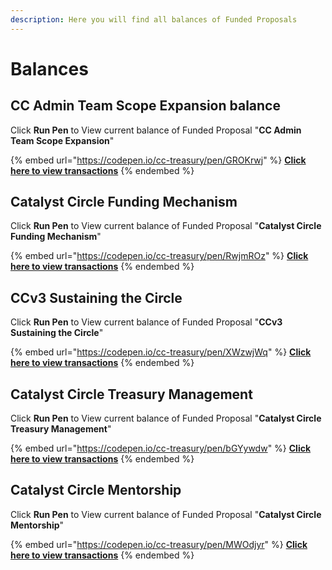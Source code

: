 ```yaml
---
description: Here you will find all balances of Funded Proposals
---
```


# Balances

## CC Admin Team Scope Expansion balance

Click **Run Pen** to View current balance of Funded Proposal "**CC Admin Team Scope Expansion**"

{% embed url="https://codepen.io/cc-treasury/pen/GROKrwj" %}
[**Click here to view transactions**](transactions/fund-6/power-up-the-catalyst-circle.md)
{% endembed %}

## Catalyst Circle Funding Mechanism

Click **Run Pen** to View current balance of Funded Proposal "**Catalyst Circle Funding Mechanism**"

{% embed url="https://codepen.io/cc-treasury/pen/RwjmROz" %}
****[**Click here to view transactions**](transactions/fund-7/catalyst-circle-funding-mechanism.md)****
{% endembed %}

## CCv3 Sustaining the Circle

Click **Run Pen** to View current balance of Funded Proposal "**CCv3 Sustaining the Circle**"

{% embed url="https://codepen.io/cc-treasury/pen/XWzwjWq" %}
****[**Click here to view transactions**](transactions/fund-7/ccv3-sustaining-the-circle.md)****
{% endembed %}

## Catalyst Circle Treasury Management

Click **Run Pen** to View current balance of Funded Proposal "**Catalyst Circle Treasury Management**"

{% embed url="https://codepen.io/cc-treasury/pen/bGYywdw" %}
****[**Click here to view transactions**](transactions/fund-7/catalyst-circle-treasury-management.md)****
{% endembed %}

## Catalyst Circle Mentorship

Click **Run Pen** to View current balance of Funded Proposal "**Catalyst Circle Mentorship**"

{% embed url="https://codepen.io/cc-treasury/pen/MWOdjyr" %}
****[**Click here to view transactions**](transactions/fund-7/catalyst-circle-mentorship.md)****
{% endembed %}

